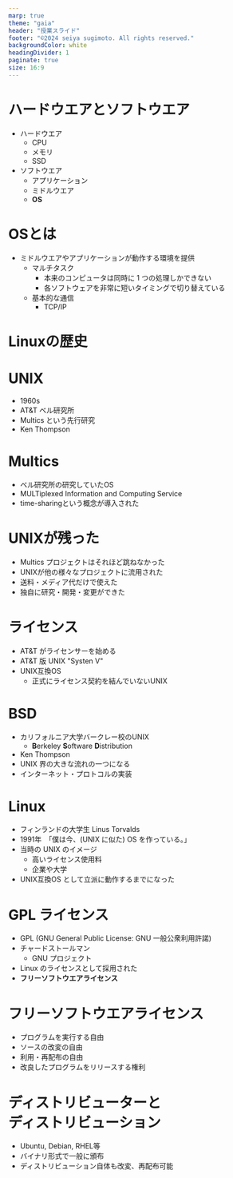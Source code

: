 ```yaml
---
marp: true
theme: "gaia"
header: "授業スライド"
footer: "©2024 seiya sugimoto. All rights reserved."
backgroundColor: white
headingDivider: 1
paginate: true
size: 16:9
---
```


<style>
section.lead h1 {
  text-align: center;
  font-size: 90px;
}
</style>

# ハードウエアとソフトウエア

* ハードウエア
	* CPU
	* メモリ
	* SSD
* ソフトウエア
	* アプリケーション
	* ミドルウエア
    * **OS**

# OSとは

* ミドルウエアやアプリケーションが動作する環境を提供
	* マルチタスク
		* 本来のコンピュータは同時に 1 つの処理しかできない
        * 各ソフトウェアを非常に短いタイミングで切り替えている
	* 基本的な通信
		* TCP/IP

# Linuxの歴史
<!-- _class: lead -->

# UNIX

* 1960s
* AT&T ベル研究所
* Multics という先行研究
* Ken Thompson

# Multics

* ベル研究所の研究していたOS
* MULTiplexed Information and Computing Service
* time-sharingという概念が導入された

# UNIXが残った

* Multics プロジェクトはそれほど跳ねなかった
* UNIXが他の様々なプロジェクトに流用された
* 送料・メディア代だけで使えた
* 独自に研究・開発・変更ができた

# ライセンス

* AT&T がライセンサーを始める
* AT&T 版 UNIX "Systen V"
* UNIX互換OS
	* 正式にライセンス契約を結んでいないUNIX

# BSD

* カリフォルニア大学バークレー校のUNIX
	* **B**erkeley **S**oftware **D**istribution
* Ken Thompson
* UNIX 界の大きな流れの一つになる
* インターネット・プロトコルの実装

# Linux

* フィンランドの大学生 Linus Torvalds
* 1991年　「僕は今、(UNIX に似た) OS を作っている。」
* 当時の UNIX のイメージ
    * 高いライセンス使用料
    * 企業や大学
* UNIX互換OS として立派に動作するまでになった

# GPL ライセンス

* GPL (GNU General Public License: GNU 一般公衆利用許諾)
* チャードストールマン
    * GNU プロジェクト
* Linux のライセンスとして採用された
* **フリーソフトウエアライセンス**

# フリーソフトウエアライセンス

* プログラムを実行する自由
* ソースの改変の自由
* 利用・再配布の自由
* 改良したプログラムをリリースする権利

# ディストリビューターと<br>ディストリビューション

* Ubuntu, Debian, RHEL等
* バイナリ形式で一般に頒布
* ディストリビューション自体も改変、再配布可能
